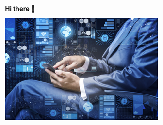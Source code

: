 ## Hi there 👋
<img src="https://github.com/Evgen-124/Evgen-124/blob/main/AdobeStock_123164470.webp" alt="The Unlimited" width="600">

